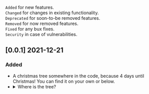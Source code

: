 `Added` for new features.<br>`Changed` for changes in existing functionality.<br>`Deprecated` for soon-to-be removed features.<br>`Removed` for now removed features.<br>`Fixed` for any bux fixes.<br>`Security` in case of vulnerabilities.



## [0.0.1] 2021-12-21
### Added
- A christmas tree somewhere in the code, because 4 days until Christmas! You can find it on your own or below.
- <details><summary>Where is the tree?</summary><a href="./src/js/christmas.js">In a file called christmas.js. How hard was that?</a></details>



<!--

## [Version] - YYYY-MM-DD
### Added
- Bullet Point
### Changed
- Bullet Point
### Fixed
- Bullet Point

-->


<!-- https://keepachangelog.com/en/1.0.0/ -->
